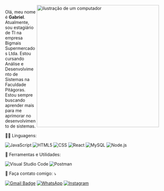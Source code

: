 <img src="https://raw.githubusercontent.com/MicaelliMedeiros/micaellimedeiros/master/image/computer-illustration.png" alt="ilustração de um computador" min-width="400px" max-width="400px" width="400px" align="right">

<p align="left"> 
Olá, meu nome é <strong>Gabriel</strong>. Atualmente, sou estagiário de TI na empresa Bigmais Supermercados Ltda. Estou cursando Análise e Desenvolvimento de Sistemas na Faculdade Pitágoras. Estou sempre buscando aprender mais para me aprimorar no desenvolvimento de sistemas.
</p>

<p align="left">
  👨‍💻 Linguagens:
</p>

![JavaScript](https://img.shields.io/badge/-JavaScript-333333?style=flat&logo=javascript)
![HTML5](https://img.shields.io/badge/-HTML5-333333?style=flat&logo=HTML5)
![CSS](https://img.shields.io/badge/-CSS-333333?style=flat&logo=CSS3&logoColor=1572B6)
![React](https://img.shields.io/badge/-React-333333?style=flat&logo=react)
![MySQL](https://img.shields.io/badge/-MySQL-333333?style=flat&logo=mysql)
![Node.js](https://img.shields.io/badge/-Node.js-333333?style=flat&logo=node.js)

<p align="left">
  💼 Ferramentas e Utilidades:
</p>

![Visual Studio Code](https://img.shields.io/badge/-Visual%20Studio%20Code-333333?style=flat&logo=visual-studio-code&logoColor=007ACC)
![Postman](https://img.shields.io/badge/-Postman-333333?style=flat&logo=postman)

<p align="left">
  💌 Faça contato comigo: ⤵️
</p>

<p align="left">
  
[![Gmail Badge](https://img.shields.io/badge/-Gmail-006bed?style=flat-square&logo=Gmail&logoColor=red&link=mailto:gabriellucas223344@gmail.com)](mailto:gabriellucas223344@gmail.com)
  <a href="https://wa.me/5533998289074" target="_blank" title="WhatsApp">
  <img src="https://img.shields.io/badge/-WhatsApp-25d366?style=flat-square&labelColor=25d366&logo=whatsapp&logoColor=white&link=https://wa.me/5533998289074" alt="WhatsApp"/></a>
  <a href="#" title="Instagram">
  <img src="https://img.shields.io/badge/-Instagram-DF0174?style=flat-square&labelColor=DF0174&logo=instagram&logoColor=white&link=https://www.instagram.com/gabriel_lucas_f" alt="Instagram"/></a>
</p>